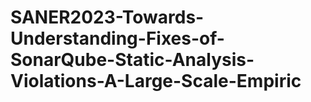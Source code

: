 # SANER2023-Towards-Understanding-Fixes-of-SonarQube-Static-Analysis-Violations-A-Large-Scale-Empiric